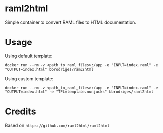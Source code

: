 # raml2html

Simple container to convert RAML files to HTML documentation.

# Usage

Using default template:

```
docker run --rm -v <path_to_raml_files>:/app -e "INPUT=index.raml" -e "OUTPUT=index.html" bbrodriges/raml2html
```

Using custom template:

```
docker run --rm -v <path_to_raml_files>:/app -e "INPUT=index.raml" -e "OUTPUT=index.html" -e "TPL=template.nunjucks" bbrodriges/raml2html
```

# Credits

Based on `https://github.com/raml2html/raml2html`